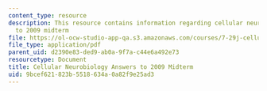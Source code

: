```yaml
---
content_type: resource
description: This resource contains information regarding cellular neurobiology answers
  to 2009 midterm
file: https://ol-ocw-studio-app-qa.s3.amazonaws.com/courses/7-29j-cellular-neurobiology-spring-2012/9bcef621823b5518634a0a82f9e25ad3_MIT7_29JS12_Midterm09Ans.pdf
file_type: application/pdf
parent_uid: d2390e83-ded9-ab0a-9f7a-c44e6a492e73
resourcetype: Document
title: Cellular Neurobiology Answers to 2009 Midterm
uid: 9bcef621-823b-5518-634a-0a82f9e25ad3
---
```

